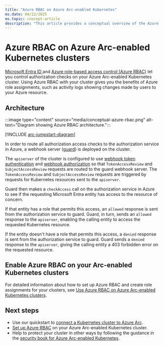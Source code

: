 ```yaml
---
title: "Azure RBAC on Azure Arc-enabled Kubernetes"
ms.date: 04/22/2025
ms.topic: concept-article
description: "This article provides a conceptual overview of the Azure RBAC capability on Azure Arc-enabled Kubernetes."
---
```


# Azure RBAC on Azure Arc-enabled Kubernetes clusters

[Microsoft Entra ID ](/entra/fundamentals/whatis)and [Azure role-based access control (Azure RBAC)](/azure/role-based-access-control/overview) let you control authorization checks on your Azure Arc-enabled Kubernetes cluster. Using Azure RBAC with your cluster gives you the benefits of Azure role assignments, such as activity logs showing changes made by users to your Azure resource. 

## Architecture

:::image type="content" source="media/conceptual-azure-rbac.png" alt-text="Diagram showing Azure RBAC architecture.":::

[!INCLUDE [arc-jumpstart-diagram](~/reusable-content/ce-skilling/azure/includes/arc-jumpstart-diagram.md)]

In order to route all authorization access checks to the authorization service in Azure, a webhook server ([guard](https://github.com/appscode/guard)) is deployed on the cluster.

The `apiserver` of the cluster is configured to use [webhook token authentication](https://kubernetes.io/docs/reference/access-authn-authz/authentication/#webhook-token-authentication) and [webhook authorization](https://kubernetes.io/docs/reference/access-authn-authz/webhook/) so that `TokenAccessReview` and `SubjectAccessReview` requests are routed to the guard webhook server. The `TokenAccessReview` and `SubjectAccessReview` requests are triggered by requests for Kubernetes resources sent to the `apiserver`.

Guard then makes a `checkAccess` call on the authorization service in Azure to see if the requesting Microsoft Entra entity has access to the resource of concern.

If that entity has a role that permits this access, an `allowed` response is sent from the authorization service to guard. Guard, in turn, sends an `allowed` response to the `apiserver`, enabling the calling entity to access the requested Kubernetes resource.

If the entity doesn't have a role that permits this access, a `denied` response is sent from the authorization service to guard. Guard sends a `denied` response to the `apiserver`, giving the calling entity a 403 forbidden error on the requested resource.

## Enable Azure RBAC on your Arc-enabled Kubernetes clusters

For detailed information about how to set up Azure RBAC and create role assignments for your clusters, see [Use Azure RBAC on Azure Arc-enabled Kubernetes clusters](azure-rbac.md).

## Next steps

* Use our quickstart to [connect a Kubernetes cluster to Azure Arc](./quickstart-connect-cluster.md).
* [Set up Azure RBAC](./azure-rbac.md) on your Azure Arc-enabled Kubernetes cluster.
* Help to protect your cluster in other ways by following the guidance in the [security book for Azure Arc-enabled Kubernetes](conceptual-security-book.md).

